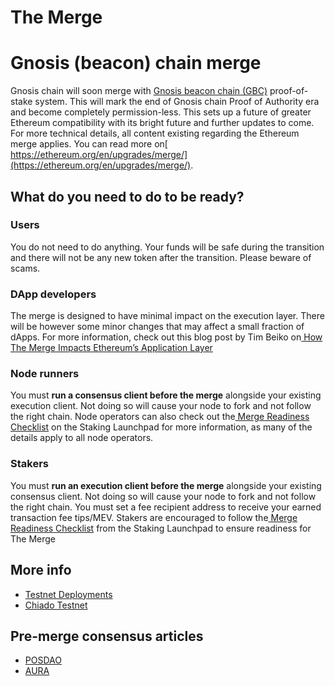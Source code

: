 ---
---

# The Merge

# Gnosis (beacon) chain merge

Gnosis chain will soon merge with [Gnosis beacon chain (GBC)](/specs/consensus/gbc) proof-of-stake system. This will mark the end of Gnosis chain Proof of Authority era and become completely permission-less. This sets up a future of greater Ethereum compatibility with its bright future and further updates to come. For more technical details, all content existing regarding the Ethereum merge applies. You can read more on[ https://ethereum.org/en/upgrades/merge/](https://ethereum.org/en/upgrades/merge/).


## **What do you need to do to be ready?**


### **Users**

You do not need to do anything. Your funds will be safe during the transition and there will not be any new token after the transition. Please beware of scams.


### **DApp developers**

The merge is designed to have minimal impact on the execution layer. There will be however some minor changes that may affect a small fraction of dApps. For more information, check out this blog post by Tim Beiko on[ How The Merge Impacts Ethereum’s Application Layer](https://blog.ethereum.org/2021/11/29/how-the-merge-impacts-app-layer/)


### **Node runners**

You must **run a consensus client before the merge** alongside your existing execution client. Not doing so will cause your node to fork and not follow the right chain. Node operators can also check out the[ Merge Readiness Checklist](https://launchpad.ethereum.org/en/merge-readiness/) on the Staking Launchpad for more information, as many of the details apply to all node operators.


### **Stakers**

You must **run an execution client before the merge** alongside your existing consensus client. Not doing so will cause your node to fork and not follow the right chain. You must set a fee recipient address to receive your earned transaction fee tips/MEV. Stakers are encouraged to follow the[ Merge Readiness Checklist](https://launchpad.ethereum.org/en/merge-readiness/) from the Staking Launchpad to ensure readiness for The Merge

## More info

- [Testnet Deployments](https://github.com/gnosischain/consensus-deployment-ansible#readme)
- [Chiado Testnet](/about/networks/chiado)


## Pre-merge consensus articles

- [POSDAO](/specs/consensus/posdao)
- [AURA](/specs/consensus/aura)